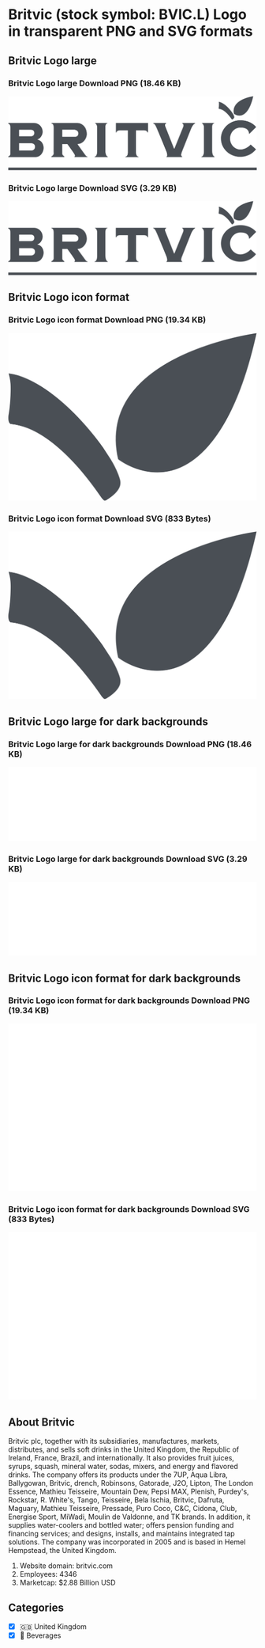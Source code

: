 # Britvic (stock symbol: BVIC.L) Logo in transparent PNG and SVG formats

## Britvic Logo large

### Britvic Logo large Download PNG (18.46 KB)

![Britvic Logo large Download PNG (18.46 KB)](/img/orig/BVIC.L_BIG-530d3392.png)

### Britvic Logo large Download SVG (3.29 KB)

![Britvic Logo large Download SVG (3.29 KB)](/img/orig/BVIC.L_BIG-5bd283d6.svg)

## Britvic Logo icon format

### Britvic Logo icon format Download PNG (19.34 KB)

![Britvic Logo icon format Download PNG (19.34 KB)](/img/orig/BVIC.L-5f198963.png)

### Britvic Logo icon format Download SVG (833 Bytes)

![Britvic Logo icon format Download SVG (833 Bytes)](/img/orig/BVIC.L-d345e29e.svg)

## Britvic Logo large for dark backgrounds

### Britvic Logo large for dark backgrounds Download PNG (18.46 KB)

![Britvic Logo large for dark backgrounds Download PNG (18.46 KB)](/img/orig/BVIC.L_BIG.D-bba322aa.png)

### Britvic Logo large for dark backgrounds Download SVG (3.29 KB)

![Britvic Logo large for dark backgrounds Download SVG (3.29 KB)](/img/orig/BVIC.L_BIG.D-de053431.svg)

## Britvic Logo icon format for dark backgrounds

### Britvic Logo icon format for dark backgrounds Download PNG (19.34 KB)

![Britvic Logo icon format for dark backgrounds Download PNG (19.34 KB)](/img/orig/BVIC.L.D-9c170c14.png)

### Britvic Logo icon format for dark backgrounds Download SVG (833 Bytes)

![Britvic Logo icon format for dark backgrounds Download SVG (833 Bytes)](/img/orig/BVIC.L.D-9902855c.svg)

## About Britvic

Britvic plc, together with its subsidiaries, manufactures, markets, distributes, and sells soft drinks in the United Kingdom, the Republic of Ireland, France, Brazil, and internationally. It also provides fruit juices, syrups, squash, mineral water, sodas, mixers, and energy and flavored drinks. The company offers its products under the 7UP, Aqua Libra, Ballygowan, Britvic, drench, Robinsons, Gatorade, J2O, Lipton, The London Essence, Mathieu Teisseire, Mountain Dew, Pepsi MAX, Plenish, Purdey's, Rockstar, R. White's, Tango, Teisseire, Bela Ischia, Britvic, Dafruta, Maguary, Mathieu Teisseire, Pressade, Puro Coco, C&C, Cidona, Club, Energise Sport, MiWadi, Moulin de Valdonne, and TK brands. In addition, it supplies water-coolers and bottled water; offers pension funding and financing services; and designs, installs, and maintains integrated tap solutions. The company was incorporated in 2005 and is based in Hemel Hempstead, the United Kingdom.

1. Website domain: britvic.com
2. Employees: 4346
3. Marketcap: $2.88 Billion USD


## Categories
- [x] 🇬🇧 United Kingdom
- [x] 🥤 Beverages
